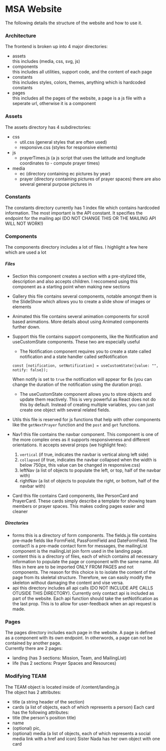 # MSA Website
The following details the structure of the website and how to use it. 

### Architecture 
The frontend is broken up into 4 major directories: <br>
- assets <br>
    this includes (media, css, svg, js) 
- components <br>
    this includes all utilities, support code, and the content of each page
- constants <br>
    this includes styles, colors, themes, anything which is hardcoded constants
- pages <br>
    this includes all the pages of the website, a page is a js file with a seperate url, otherwise it is a component

### Assets
The assets directory has 4 subdirectories:
- css 
    - util.css (general styles that are often used)
    - responsive.css (styles for responsive elements)
- js
    - prayerTimes.js (a js script that uses the latitude and longitude coordinates to - compute prayer times)
- media
    - ec (directory containing ec pictures by year)
    - prayer (directory containing pictures of prayer spaces)
    there are also several general purpose pictures in
    
### Constants
The constants directory currently has 1 index file which contains hardcoded information. The most important is the API constant. It specifies the endpoint for the mailing api (DO NOT CHANGE THIS OR THE MAILING API WILL NOT WORK!)

### Components
The components directory includes a lot of files. I highlight a few here which are used a lot
##### Files #####
- Section
    this component creates a section with a pre-stylized title, description and also accepts children. I reccomend using this component as a starting point when making new sections

- Gallery
    this file contains several components, notable amongst them is the SlideShow which allows you to create a slide show of images or elements

- Animated 
    this file contains several animation components for scroll based animations. More details about using Animated components further down.

- Support 
    this file contains support components, like the Notification and useCustomState components. These two are especially useful
    - The Notification component requires you to create a state called notification and a state handler called setNotification 
    ````
    const [notification, setNotification] = useCustomState({value: "", notify: false});
    ```` 
    When notify is set to `true` the notification will appear for 6s (you can change the duration of the notification using the duration prop). 
    <br>
    - The useCustomState component allows you to store objects and update them reactively. This is very powerful as React does not do this by default. Instead of creating multiple variables, you can just create one object with several related fields.

- Utils
    this file is reserved for js functions that help with other components like the `getNextPrayer` function and the `post` and `get` functions. 
- Nav1
    this file contains the navbar component. This component is one of the more complex ones as it supports responsiveness and different orientations. It accepts several props (we highlight few): 
    1. `vertical` (if true, indicates the navbar is vertical along left side)
    2. `collapsed` (if true, indicates the navbar collapsed when the width is below 750px, this value can be changed in responsive.css)
    3. leftNav (a list of objects to populate the left, or top, half of the navbar with)
    4. rightNav (a list of objects to populate the right, or bottom, half of the navbar with)
- Card
    this file contains Card components, like PersonCard and PrayerCard. These cards simply describe a template for showing team members or prayer spaces. This makes coding pages easier and cleaner

##### Directories ##### 
- forms
    this is a directory of form components. The fields.js file contains pre-made fields like FormField, PassFormField and DateFormField. The contact1 is a pre-made contact form for messages, the mailingList component is the mailingList join form used in the landing page. 
- content 
    this is a directory of files, each of which contains all necessary information to populate the page or component with the same name. All files in here are to be imported ONLY FROM PAGES and not components. The reason for this choice is to isolate the content of the page from its skeletal structure. Therefore, we can easily modify the skeleton without damaging the content and vise versa. 
- api
    this directory includes all api calls (DO NOT INCLUDE APE CALLS OTUSIDE THIS DIRECTORY). Currently only contact api is included as part of the website. Each api function should take the setNotification as the last prop. This is to allow for user-feedback when an api request is made. 

### Pages
The pages directory includes each page in the website. A page is defined as a component with its own endpoint. In otherwords, a page can not be contained by another page. <br>
Currently there are 2 pages: 
- landing (has 3 sections: Mission, Team, and MailingList) 
- life (has 2 sections: Prayer Spaces and Resources)

### Modifying TEAM  
The TEAM object is located inside of /content/landing.js <br>
The object has 2 attributes: 
- title (a string header of the section)
- cards (a list of objects, each of which represents a person)
Each card has the following attributes:
- title (the person's position title)
- name 
- (optional) pic,
- (optional) media (a list of objects, each of which represents a social media link with a href and icon)
Sister Nada has her own object with one card